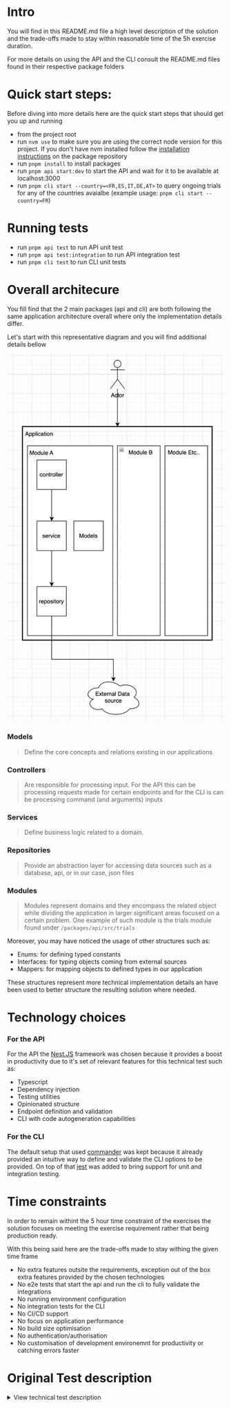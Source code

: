 # Intro

You will find in this README.md file a high level description of the solution and the trade-offs made to stay within reasonable time of the 5h exercise duration.

For more details on using the API and the CLI consult the README.md files found in their respective package folders

# Quick start steps:

Before diving into more details here are the quick start steps that should get you up and running

- from the project root
- run `nvm use` to make sure you are using the correct node version for this project. If you don't have nvm installed follow the [installation instructions](https://github.com/nvm-sh/nvm) on the package repository
- run `pnpm install` to install packages
- run `pnpm api start:dev` to start the API and wait for it to be available at localhost:3000
- run `pnpm cli start --country=<FR,ES,IT,DE,AT>` to query ongoing trials for any of the countries avaialbe (example usage: `pnpm cli start --country=FR`)

# Running tests
- run `pnpm api test` to run API unit test
- run `pnpm api test:integration` to run API integration test
- run `pnpm cli test` to run CLI unit tests


# Overall architecure

You fill find that the 2 main packages (api and cli) are both following the same application architecture overall where only the implementation details differ.

Let's start with this representative diagram and you will find additional details bellow

![alt text](image.png)

### Models
> Define the core concepts and relations existing in our applications

### Controllers
> Are responsible for processing input. For the API this can be processing requests made for certain endpoints and for the CLI is can be processing command (and arguments) inputs

### Services
> Define business logic related to a domain.

### Repositories
> Provide an abstraction layer for accessing data sources such as a database, api, or in our case, json files

### Modules
> Modules represent domains and they encompass the related object while dividing the application in larger significant areas focused on a certain problem. One example of such module is the trials module found under `/packages/api/src/trials`

Moreover, you may have noticed the usage of other structures such as:
- Enums: for defining typed constants
- Interfaces: for typing objects coming from external sources
- Mappers: for mapping objects to defined types in our application

These structures represent more technical implementation details an have been used to better structure the resulting solution where needed.

# Technology choices

### For the API
For the API the [Nest.JS](https://nestjs.com/) framework was chosen because it provides a boost in productivity due to it's set of relevant features for this technical test such as:
- Typescript
- Dependency injection
- Testing utilities
- Opinionated structure
- Endpoint definition and validation
- CLI with code autogeneration capabilities

### For the CLI
The default setup that used [commander](https://www.npmjs.com/package/commander) was kept because it already provided an intuitive way to define and validate the CLI options to be provided. On top of that [jest](https://jestjs.io/fr/) was added to bring support for unit and integration testing.

# Time constraints

In order to remain withint the 5 hour time constraint of the exercises the solution focuses on meeting the exercise requirement rather that being production ready. 

With this being said here are the trade-offs made to stay withing the given time frame
- No extra features outsite the requirements, exception out of the box extra features provided by the chosen technologies
- No e2e tests that start the api and run the cli to fully validate the integrations
- No running environment configuration
- No integration tests for the CLI
- No CI/CD support
- No focus on application performance
- No build size optimisation
- No authentication/authorisation
- No customisation of development environemnt for productivity or catching errors faster

# Original Test description

<details>

<summary>View technical test description</summary>

<br>

# Context
As a senior product engineer in the team, you suggested to build an internal tool for our customer success team. You agreed with the product team on the following milestones.

## Step 1: Web API

We first need to be able to query the list of ongoing clinical trials. Two fields are available for queries:
* Sponsor name
* Country code

We already have access to a third-party API (represented by [this file](trials.json)) listing all clinical trials, and we are going to build a wrapper around it.

A trial is _ongoing_ if:

- its start date is in the past
- its end date is in the future
- it has not been canceled

Here is the payload you should obtain when querying ongoing clinical trials for the sponsor "Sanofi":

```json
[
  {
    "name": "Olaparib + Sapacitabine in BRCA Mutant Breast Cancer",
    "start_date": "2019-01-01",
    "end_date": "2025-08-01",
    "sponsor": "Sanofi"
  },
  {
    "name": "Topical Calcipotriene Treatment for Breast Cancer Immunoprevention",
    "start_date": "2018-03-20",
    "end_date": "2032-09-10",
    "sponsor": "Sanofi"
  }
]
```

Example stack: http server exposing REST endpoint that serves json payloads.

## Step 2: Command-line interface

We will then build a command-line interface that displays the list of ongoing clinical trials for a given country code. It will be deployed on the computers of the customer success team. We already have access to a [file](countries.json) that maps country codes to country names. We will leverage what we have already built in the previous step.

Here is the output you should get for the country code "FR":

```txt
Olaparib + Sapacitabine in BRCA Mutant Breast Cancer, France
Topical Calcipotriene Treatment for Breast Cancer Immunoprevention, France
```

# Instructions

- [ ] Clone this repository (do **not** fork it)
- [ ] Implement the features step-by-step (your commit history should be clear to follow)
- [ ] Document your architecture and design choices along the way
- [ ] Provide instructions on how we can run your code
- [ ] Publish it on GitHub (or equivalent)
- [ ] Send us the link and tell us approximately how much time you spent on this assignment

## Guidelines

We expect you to spend no more than 5 hours on this assignment.

To get you started quicker, we setup a typescript monorepo with an API and a CLI. Feel free to use other languages and technologies you are more comfortable with. You are encouraged to make good use of open-source code.

## Expectations
- [ ] You followed the instructions 
- [ ] We can run & query the Web API
- [ ] We can run the CLI
- [ ] We can run tests
- [ ] The applications are bug free

## Out of scope

- Authentication / authorization
- Usage of third party tools, like a CI service
- Performance
- Security

# Setup instructions

In order to setup and run the existing basic project we provided:
- install node (see .nvmrc)
- install and run `pnpm install`
- see the documentation in packages/api and packages/cli
</details>